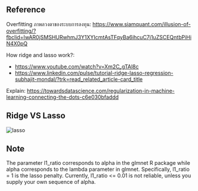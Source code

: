 ## Reference

Overfitting ภาพลวงตาของระบบการลงทุน: https://www.siamquant.com/illusion-of-overfitting/?fbclid=IwAR0jSMSHURwhmJ3Y1XYIcmtAsTFqyBa6ihcuC7j1uZSCEQntbPiHiN4X0pQ

How ridge and lasso work?: 
- https://www.youtube.com/watch?v=Xm2C_gTAl8c
- https://www.linkedin.com/pulse/tutorial-ridge-lasso-regression-subhajit-mondal/?trk=read_related_article-card_title

Explain: https://towardsdatascience.com/regularization-in-machine-learning-connecting-the-dots-c6e030bfaddd

## Ridge VS Lasso
![lasso](https://user-images.githubusercontent.com/69342162/217750172-e885491a-9373-436f-9eb6-0ac81fb22c33.gif)

## Note
The parameter l1_ratio corresponds to alpha in the glmnet R package while alpha corresponds to the lambda parameter in glmnet. Specifically, l1_ratio = 1 is the lasso penalty. Currently, l1_ratio <= 0.01 is not reliable, unless you supply your own sequence of alpha.

